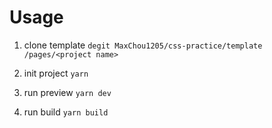 # Usage

1. clone template
   `degit MaxChou1205/css-practice/template /pages/<project name>`

2. init project
   `yarn`

3. run preview
   `yarn dev`

4. run build
   `yarn build`
